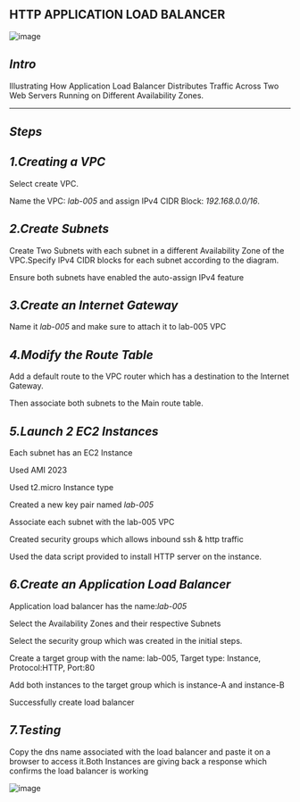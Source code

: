 **HTTP APPLICATION LOAD BALANCER**
---
![image](https://github.com/user-attachments/assets/14e82bc5-14c8-4263-8794-9862412d4b1e)

*Intro*
---

Illustrating How Application Load Balancer Distributes Traffic Across Two Web Servers Running on Different Availability Zones.

---
*Steps*
---

*1.Creating a VPC*
---

Select create VPC.

Name the VPC: *lab-005* and assign IPv4 CIDR Block: *192.168.0.0/16*.

*2.Create Subnets*
---

Create Two Subnets with each subnet in a different Availability Zone of the VPC.Specify IPv4 CIDR blocks for each subnet according to the diagram.

Ensure both subnets have enabled the auto-assign IPv4 feature

*3.Create an Internet Gateway*
---

Name it *lab-005* and make sure to attach it to lab-005 VPC

*4.Modify the Route Table*
---

Add a default route to the VPC router which has a destination to the Internet Gateway.

Then associate both subnets to the Main route table.

*5.Launch 2 EC2 Instances*
---

Each subnet has an EC2 Instance

Used AMI 2023

Used t2.micro Instance type

Created a new key pair named *lab-005*

Associate each subnet with the lab-005 VPC

Created security groups which allows inbound ssh & http traffic

Used the data script provided to install HTTP server on the instance.


*6.Create an Application Load Balancer*
---

Application load balancer has the name:*lab-005*

Select the Availability Zones and their respective Subnets

Select the security group which was created in the initial steps.

Create a target group with the name: lab-005, Target type: Instance, Protocol:HTTP, Port:80

Add  both instances to the target group which is instance-A and instance-B

Successfully create load balancer

*7.Testing*
---

Copy the dns name associated with the load balancer and paste it on a browser to access it.Both Instances are giving back a response which confirms the load balancer is working

![image](https://github.com/user-attachments/assets/5e101263-452e-44c4-bd69-38bed124684e)
